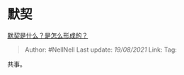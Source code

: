 # 默契
[默契是什么？是怎么形成的？](https://www.zhihu.com/question/20349170/answer/1653892037)

> Author: #NellNell 
> Last update: *19/08/2021* 
> Link:
> Tag: 

共事。